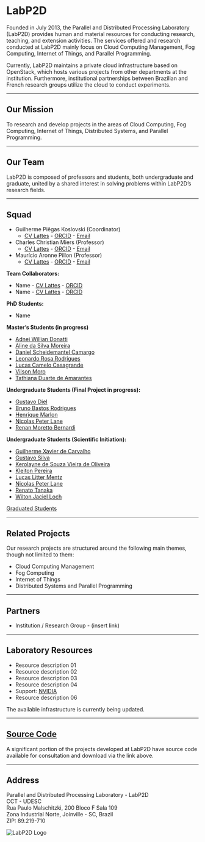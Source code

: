 <!-- LabP2D (English Version) -->

<h1>LabP2D</h1>

<p>
  Founded in July 2013, the Parallel and Distributed Processing Laboratory (LabP2D) provides human and material resources for conducting research, teaching, and extension activities. The services offered and research conducted at LabP2D mainly focus on Cloud Computing Management, Fog Computing, Internet of Things, and Parallel Programming.
</p>
<p>
  Currently, LabP2D maintains a private cloud infrastructure based on OpenStack, which hosts various projects from other departments at the institution. Furthermore, institutional partnerships between Brazilian and French research groups utilize the cloud to conduct experiments.
</p>

<hr>

<h2>Our Mission</h2>
<p>
  To research and develop projects in the areas of Cloud Computing, Fog Computing, Internet of Things, Distributed Systems, and Parallel Programming.
</p>

<hr>

<h2>Our Team</h2>
<p>
  LabP2D is composed of professors and students, both undergraduate and graduate, united by a shared interest in solving problems within LabP2D’s research fields.
</p>

<hr>

<h2>Squad</h2>

<ul>
  <li>Guilherme Piêgas Koslovski (Coordinator)
    <ul>
      <li>
        <a href="http://lattes.cnpq.br/2749773427704993" target="_blank" rel="noopener">CV Lattes</a> - 
        <a href="https://orcid.org/0000-0003-4936-1619" target="_blank" rel="noopener">ORCID</a> - 
        <a href="mailto:guilherme.koslovski@udesc.br">Email</a>
      </li>
    </ul>
  </li>

  <li>Charles Christian Miers (Professor)
    <ul>
      <li>
        <a href="http://lattes.cnpq.br/1630057446729066" target="_blank" rel="noopener">CV Lattes</a> - 
        <a href="https://orcid.org/0000-0002-1976-0478" target="_blank" rel="noopener">ORCID</a> - 
        <a href="mailto:charles.miers@udesc.br">Email</a>
      </li>
    </ul>
  </li>

  <li>Maurício Aronne Pillon (Professor)
    <ul>
      <li>
        <a href="http://lattes.cnpq.br/3752298390911021" target="_blank" rel="noopener">CV Lattes</a> - 
        <a href="https://orcid.org/0000-0001-7634-6823" target="_blank" rel="noopener">ORCID</a> - 
        <a href="mailto:mauricio.pillon@udesc.br">Email</a>
      </li>
    </ul>
  </li>
</ul>

<b>Team Collaborators:</b>
<ul>
  <li>Name - <a href="#" target="_blank" rel="noopener">CV Lattes</a> - <a href="#" target="_blank" rel="noopener">ORCID</a></li>
  <li>Name - <a href="#" target="_blank" rel="noopener">CV Lattes</a> - <a href="#" target="_blank" rel="noopener">ORCID</a></li>
</ul>

<b>PhD Students:</b>
<ul>
  <li>Name</li>
</ul>

<b>Master’s Students (in progress)</b>
<ul>
  <li><a href="https://github.com/adneiwd">Adnei Willian Donatti</a></li>
  <li><a href="https://github.com/alinesm">Aline da Silva Moreira</a></li>
  <li><a href="https://github.com/danielcamargo">Daniel Scheidemantel Camargo</a></li>
  <li><a href="https://github.com/leonardoacr">Leonardo Rosa Rodrigues</a></li>
  <li><a href="https://github.com/lucascamelo">Lucas Camelo Casagrande</a></li>
  <li><a href="https://github.com/vilsonmoro">Vilson Moro</a></li>
  <li><a href="https://github.com/tathianaduarte">Tathiana Duarte de Amarantes</a></li>
</ul>


<b>Undergraduate Students (Final Project in progress):</b>
<ul>
  <li><a href="https://github.com/gustavodiel">Gustavo Diel</a></li>
  <li><a href="https://github.com/Br3nOT">Bruno Bastos Rodrigues</a></li>
  <li><a href="https://github.com/henriquemarlon">Henrique Marlon</a></li>
  <li><a href="https://github.com/nicolasqbert">Nicolas Peter Lane</a></li>
  <li><a href="https://github.com/renanmoretto">Renan Moretto Bernardi</a></li>
</ul>


<b>Undergraduate Students (Scientific Initiation):</b>
<ul>
  <li><a href="https://github.com/guixavier77">Guilherme Xavier de Carvalho</a></li>
  <li><a href="https://github.com/GustavoSilvaNogueira">Gustavo Silva</a></li>
  <li><a href="https://github.com/kerolayne">Kerolayne de Souza Vieira de Oliveira</a></li>
  <li><a href="https://github.com/kleitonp">Kleiton Pereira</a></li>
  <li><a href="https://github.com/lucas-litter">Lucas Litter Mentz</a></li>
  <li><a href="https://github.com/nicolasqbert">Nicolas Peter Lane</a></li>
  <li><a href="https://github.com/renatotanaka">Renato Tanaka</a></li>
  <li><a href="https://github.com/wiltonjaciel">Wilton Jaciel Loch</a></li>
</ul>


<a href="https://paullollima.github.io/GraduatedStudents.html" target="" rel="noopener">Graduated Students</a>

<hr>

<h2>Related Projects</h2>
<p>Our research projects are structured around the following main themes, though not limited to them:</p>

<ul>
  <li>Cloud Computing Management</li>
  <li>Fog Computing</li>
  <li>Internet of Things</li>
  <li>Distributed Systems and Parallel Programming</li>
</ul>

<hr>

<h2>Partners</h2>
<ul>
  <li>Institution / Research Group - (insert link)</li>
</ul>

<hr>

<h2>Laboratory Resources</h2>
<ul>
  <li>Resource description 01</li>
  <li>Resource description 02</li>
  <li>Resource description 03</li>
  <li>Resource description 04</li>
  <li>Support: <a href="https://www.nvidia.com" target="_blank" rel="noopener">NVIDIA</a></li>
  <li>Resource description 06</li>
</ul>

<p>The available infrastructure is currently being updated.</p>

<hr>

<h2><a href="https://paullollima.github.io/source-code.html" target="" rel="noopener">Source Code</a></h2>
<p>A significant portion of the projects developed at LabP2D have source code available for consultation and download via the link above.</p>

<hr>

<h2>Address</h2>
<p>
  Parallel and Distributed Processing Laboratory - LabP2D <br>
  CCT - UDESC <br>
  Rua Paulo Malschitzki, 200  Bloco F Sala 109<br>
  Zona Industrial Norte, Joinville - SC, Brazil <br>
  ZIP: 89.219-710
</p>

<p>
  <img style="display: block; margin-left: auto; margin-right: auto;" src="https://paullollima.github.io/img/logo7.png" alt="LabP2D Logo" />  <!--img/logo2.png-->
</p>
